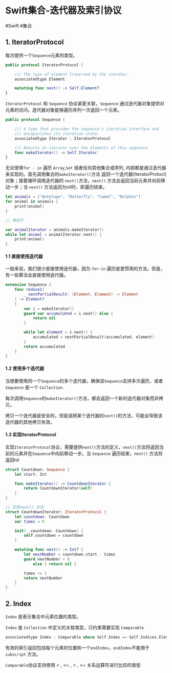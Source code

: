 # Swift集合-迭代器及索引协议
#Swift 
#集合

## 1. IteratorProtocol
每次提供一个`Sequence`元素的类型。

```swift
public protocol IteratorProtocol {

    /// The type of element traversed by the iterator.
    associatedtype Element

    mutating func next() -> Self.Element?
}
```

`IteratorProtocol` 和 `Sequence` 协议紧密关联，`Sequence` 通过迭代器对象提供对元素的访问。迭代器对象能够遍历序列一次返回一个元素。

```swift 
public protocol Sequence {

    /// A type that provides the sequence's iteration interface and
    /// encapsulates its iteration state.
    associatedtype Iterator : IteratorProtocol

    /// Returns an iterator over the elements of this sequence.
    func makeIterator() -> Self.Iterator
}
```

无论使用`for - in` 遍历 `Array`,`Set` 或者任何其他集合或序列, 内部都是通过迭代器来实现的。首先调用集合的`makeIterator()`方法 返回一个迭代器(IteratorProtocl)对象；接着循环调用迭代器的 `next()`方法，`next()` 方法会返回当前元素并向前移动一步；当 `next()` 方法返回为nil时，即遍历结束。

```swift
let animals = ["Antelope", "Butterfly", "Camel", "Dolphin"]
for animal in animals {
	print(animal)
}

// 等同于

var animalIterator = animals.makeIterator()
while let animal = animalIterator.next() {
	print(animal)
}

```

#### 1.1 直接使用迭代器
一般来说，我们很少直接使用迭代器，因为 `for-in` 遍历是更惯用的方法。但是，有一些算法会直接使用迭代器。

```swift
extension Sequence {
    func reduce1(
        _ nextPartialResult: (Element, Element) -> Element
    ) -> Element?
    {
        var i = makeIterator()
        guard var accumulated = i.next() else {
            return nil
        }

        while let element = i.next() {
            accumulated = nextPartialResult(accumulated, element)
        }
        return accumulated
    }
}
```

#### 1.2 使用多个迭代器
当想要使用同一个`Sequence`的多个迭代器，确保该`Sequence`支持多次遍历，或者`Sequence` 是一个 `Collection`.

每次调用`Sequence`的`makeIterator()`方法，都会返回一个新的迭代器对象而非拷贝。

拷贝一个迭代器是安全的，但是调用某个迭代器的`next()`的方法，可能会导致该迭代器的其他拷贝失效。


#### 1.3 实现IteratorProtocol
实现`IteratorProtocol`协议，需要提供`next()`方法的定义，`next()`方法将返回当前的元素并在`Sequence`中向前移动一步。当 `Sequence` 遍历结束，`next()` 方法将返回nil

```swift
struct Countdown: Sequence {
    let start: Int

    func makeIterator() -> CountdownIterator {
        return CountdownIterator(self)
    }
}

// 实现next() 方法
struct CountdownIterator: IteratorProtocol {
    let countdown: Countdown
    var times = 0

    init(_ countdown: Countdown) {
        self.countdown = countdown
    }

    mutating func next() -> Int? {
        let nextNumber = countdown.start - times
        guard nextNumber > 0
            else { return nil }

        times += 1
        return nextNumber
    }
}

```

## 2. Index
`Index` 是表示集合中元素位置的类型。

`Index` 是 `Collection` 中定义的关联类型，只约束需要实现 `Comparable`

```swift
associatedtype Index : Comparable where Self.Index == Self.Indices.Element, Self.Indices.Element == Self.Indices.Index, Self.Indices.Index == Self.SubSequence.Index, Self.SubSequence.Index == Self.Indices.Indices.Element, Self.Indices.Indices.Element == Self.Indices.Indices.Index, Self.Indices.Indices.Index == Self.SubSequence.Indices.Element, Self.SubSequence.Indices.Element == Self.SubSequence.Indices.Index, Self.SubSequence.Indices.Index == Self.Indices.Indices.Indices.Element, Self.Indices.Indices.Indices.Element == Self.Indices.Indices.Indices.Index, Self.Indices.Indices.Indices.Index == Self.SubSequence.Indices.Indices.Element, Self.SubSequence.Indices.Indices.Element == Self.SubSequence.Indices.Indices.Index, Self.SubSequence.Indices.Indices.Index == Self.SubSequence.Indices.Indices.Indices.Element, Self.SubSequence.Indices.Indices.Indices.Element == Self.SubSequence.Indices.Indices.Indices.Index
```

有效的索引返回包括每个元素的位置和一个`endIndex`，`endIndex`不能用于 `subscript` 方法。

`Comparable`协议支持使用 < , <= , > , >= 关系运算符进行比较的类型


